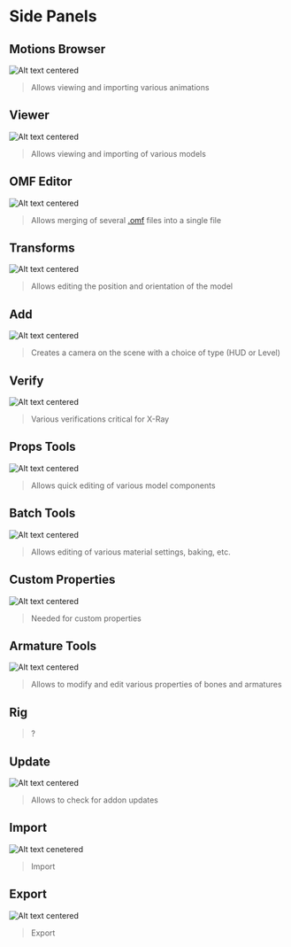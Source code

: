 # Side Panels

## Motions Browser

![Alt text centered](blender-images/panels/side-panel-motions-browser.png)

> Allows viewing and importing various animations

## Viewer

![Alt text centered](blender-images/panels/side-panel-viewer.png)

> Allows viewing and importing of various models

## OMF Editor

![Alt text centered](blender-images/panels/side-panel-omf-editor.png)

> Allows merging of several [.omf](../main-folders-and-files/file-formats/README.md#omf-open-motions-format) files into a single file

## Transforms

![Alt text centered](blender-images/panels/side-panel-transforms.png)

> Allows editing the position and orientation of the model

## Add

![Alt text centered](blender-images/panels/side-panel-add.png)

> Creates a camera on the scene with a choice of type (HUD or Level)

## Verify

![Alt text centered](blender-images/panels/side-panel-verify.png)

> Various verifications critical for X-Ray

## Props Tools

![Alt text centered](blender-images/panels/side-panel-props-tools.png)

> Allows quick editing of various model components

## Batch Tools

![Alt text centered](blender-images/panels/side-panel-batch-tools.png)

> Allows editing of various material settings, baking, etc.

## Custom Properties

![Alt text centered](blender-images/panels/side-panel-custom-properties.png)

> Needed for custom properties

## Armature Tools

![Alt text centered](blender-images/panels/side-panel-armature-tools.png)

> Allows to modify and edit various properties of bones and armatures

## Rig

> ?

## Update

![Alt text centered](blender-images/panels/side-panel-update.png)

> Allows to check for addon updates

## Import

![Alt text cenetered](blender-images/panels/side-panel-import.png)

> Import

## Export

![Alt text centered](blender-images/panels/side-panel-export.png)

> Export
